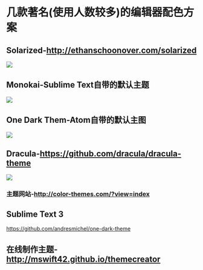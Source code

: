 # 几款著名(使用人数较多)的编辑器配色方案

## Solarized-http://ethanschoonover.com/solarized
![](https://raw.githubusercontent.com/andforce/color-theme/master/Solarized.jpg)

## Monokai-Sublime Text自带的默认主题
![](https://raw.githubusercontent.com/andforce/color-theme/master/Monokai.jpg)

## One Dark Them-Atom自带的默认主图
![](https://raw.githubusercontent.com/andforce/color-theme/master/OneDark.jpg)

## Dracula-https://github.com/dracula/dracula-theme
![](https://raw.githubusercontent.com/andforce/color-theme/master/Dracula.jpg)

### 主题网站-http://color-themes.com/?view=index

## Sublime Text 3
https://github.com/andresmichel/one-dark-theme

## 在线制作主题-http://mswift42.github.io/themecreator
